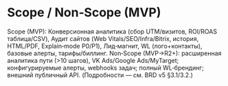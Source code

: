 # Scope / Non‑Scope (MVP)
Scope (MVP): Конверсионная аналитика (сбор UTM/визитов, ROI/ROAS таблица/CSV), Аудит сайтов (Web Vitals/SEO/Infra/Bitrix, история, HTML/PDF, Explain‑mode P0/P1), Лид‑магнит, WL (лого+контакты), базовые алерты, тарифы/биллинг.
Non‑Scope (MVP→R2+): расширенная аналитика пути (>10 шагов), VK Ads/Google Ads/MyTarget; конфигурируемые алерты, webhooks задач; полный WL‑брендинг; внешний публичный API.
(Подробности — см. BRD v5 §3.1/3.2.)
